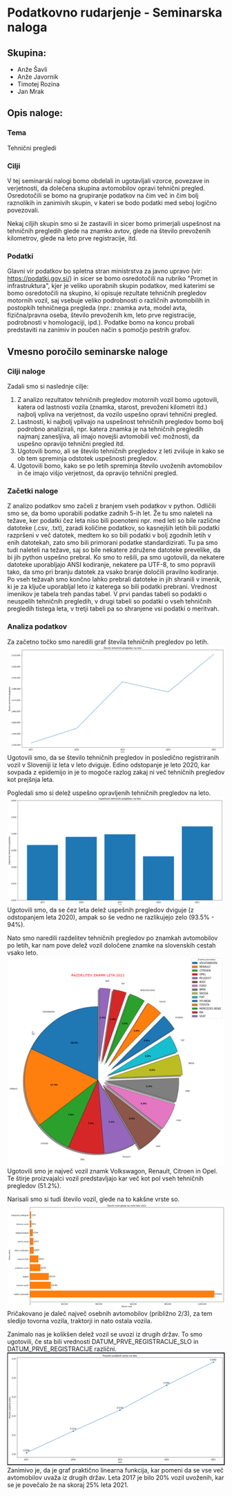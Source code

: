 # Podatkovno rudarjenje - Seminarska naloga

## Skupina:

- Anže Šavli
- Anže Javornik
- Timotej Rozina
- Jan Mrak

## Opis naloge:

### Tema 

Tehnični pregledi

### Cilji

V tej seminarski nalogi bomo obdelali in ugotavljali vzorce, povezave in verjetnosti, da dolečena skupina avtomobilov opravi tehnični pregled. Osredotočili se bomo na grupiranje podatkov na čim več in čim bolj raznolikih in zanimivih skupin, v kateri se bodo podatki med seboj logično povezovali. 

Nekaj ciljih skupin smo si že zastavili in sicer bomo primerjali uspešnost na tehničnih pregledih glede na znamko avtov, glede na število prevoženih kilometrov, glede na leto prve registracije, itd.

### Podatki

Glavni vir podatkov bo spletna stran ministrstva za javno upravo (vir: https://podatki.gov.si/) in sicer se bomo osredotočili na rubriko "Promet in infrastruktura", kjer je veliko uporabnih skupin podatkov, med katerimi se bomo osredotočili na skupino, ki opisuje rezultate tehničnih pregledov motornih vozil, saj vsebuje veliko podrobnosti o različnih avtomobilih in postopkih tehničnega pregleda (npr.: znamka avta, model avta, fizična/pravna oseba, število prevoženih km, leto prve registracije, podrobnosti v homologaciji, ipd.). Podatke bomo na koncu probali predstaviti na zanimiv in poučen način s pomočjo pestrih grafov.


## Vmesno poročilo seminarske naloge


### Cilji naloge

Zadali smo si naslednje cilje:
1. Z analizo rezultatov tehničnih pregledov motornih vozil bomo ugotovili, katera od lastnosti vozila (znamka, starost, prevoženi kilometri itd.) najbolj vpliva na verjetnost, da vozilo uspešno opravi tehnični pregled.
2. Lastnosti, ki najbolj vplivajo na uspešnost tehničnih pregledov bomo bolj podrobno analizirali, npr. katera znamka je na tehničnih pregledih najmanj zanesljiva, ali imajo novejši avtomobili več možnosti, da uspešno opravijo tehnični pregled itd.
3. Ugotovili bomo, ali se število tehničnih pregledov z leti zvišuje in kako se ob tem spreminja odstotek uspešnosti pregledov.
4. Ugotovili bomo, kako se po letih spreminja število uvoženih avtomobilov in če imajo višjo verjetnost, da opravijo tehnični pregled.
### Začetki naloge

Z analizo podatkov smo začeli z branjem vseh podatkov v python. Odličili smo se, da bomo uporabili podatke zadnih 5-ih let. Že tu smo naleteli na težave, ker podatki čez leta niso bili poenoteni npr. med leti so bile različne datoteke (.csv, .txt), zaradi količine podatkov, so kasnejših letih bili podatki razpršeni v več datotek, medtem ko so bili podatki v bolj zgodnih letih v enih datotekah, zato smo bili primorani podatke standardizirati. Tu pa smo tudi naleteli na težave, saj so bile nekatere združene datoteke prevelike, da bi jih python uspešno prebral. Ko smo to rešili, pa smo ugotovili, da nekatere datoteke uporabljajo ANSI kodiranje, nekatere pa UTF-8, to smo popravili tako, da smo pri branju datotek za vsako branje določili pravilno kodiranje.  
Po vseh težavah smo končno lahko prebrali datoteke in jih shranili v imenik, ki je za ključe uporabljal leto iz katerega so bili podatki prebrani. Vrednost imenikov je tabela treh pandas tabel. V prvi pandas tabeli so podakti o neuspelih tehničnih pregledih, v drugi tabeli so podatki o vseh tehničnih pregledih tistega leta, v tretji tabeli pa so shranjene vsi podatki o meritvah.

### Analiza podatkov

Za začetno točko smo naredili graf števila tehničnih pregledov po letih.
![Pregled po letih](images/preglediPoLetih.png)
Ugotovili smo, da se število tehničnih pregledov in posledično registriranih vozil v Sloveniji iz leta v leto dviguje. Edino odstopanje je leto 2020, kar sovpada z epidemijo in je to mogoče razlog zakaj ni več tehničnih pregledov kot prejšnja leta.

Pogledali smo si delež uspešno opravljenih tehničnih pregledov na leto.
![Pregled po letih](images/uspesnostPregledov.png)
Ugotovili smo, da se čez leta delež uspešnih pregledov dviguje (z odstopanjem leta 2020), ampak so še vedno ne razlikujejo zelo (93.5% - 94%).

Nato smo naredili razdelitev tehničnih pregledov po znamkah avtomobilov po letih, kar nam pove delež vozil določene znamke na slovenskih cestah vsako leto.
![Razdelitev pregledov po znamkah avtomobilov v letu 2021](images/znamke.png)
Ugotovili smo je največ vozil znamk Volkswagon, Renault, Citroen in Opel. Te štirje proizvajalci vozil predstavljajo kar več kot pol vseh tehničnih pregledov (51.2%).

Narisali smo si tudi število vozil, glede na to kakšne vrste so.
![Porazdelitev po vrsti vozila leta 2021](images/vozila.png)
Pričakovano je daleč največ osebnih avtomobilov (približno 2/3), za tem sledijo tovorna vozila, traktorji in nato ostala vozila. 

Zanimalo nas je kolikšen delež vozil se uvozi iz drugih držav. To smo ugotovili, če sta bili vrednosti DATUM_PRVE_REGISTRACIJE_SLO in DATUM_PRVE_REGISTRACIJE različni.
![Porazdelitev po vrsti vozila leta 2021](images/uvozeni.png)
Zanimivo je, da je graf praktično linearna funkcija, kar pomeni da se vse več avtomobilov uvaža iz drugih držav. Leta 2017 je bilo 20% vozil uvoženih, kar se je povečalo že na skoraj 25% leta 2021.